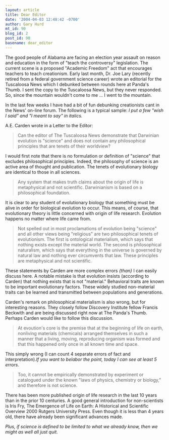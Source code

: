```yaml
---
layout: article
title: Dear Editor
date: '2004-04-03 12:48:42 -0700'
author: Gary Hurd
mt_id: 90
blog_id: 2
post_id: 90
basename: dear_editor
---
```

The good people of Alabama are facing an election year assault on reason and education in the form of "teach the controversy" legislation.  The current scene is a proposed "Academic Freedom" act that encourages teachers to teach creationism.  Early last month, Dr. Joe Lary (recently retired from a federal government science career) wrote an editorial for the Tuscaloosa News which I debunked between rounds here at Panda's Thumb.  I sent the copy to the Tuscaloosa News, but they never responded.  So, since the mountain wouldn't come to me ...  I went to the mountain.



<!--more-->

In the last few weeks I have had a bit of fun debunking creationists cant in the News' on-line forum.  The following is a typical sample: <i> I put a few "wish I said" and "I meant to say" in italics.</i>

A.E. Carden wrote in a Letter to the Editor: 
<blockquote>Can the editor of The Tuscaloosa News demonstrate that Darwinian evolution is "science" and does not contain any philosophical principles that are tenets of their worldview?</blockquote>

I would first note that there is no formulation or definition of "science" that excludes philosophical principles. Indeed, the philosophy of science is an active area of thought and publication. The tenets of evolutionary biology are identical to those in all sciences.

<blockquote>Any system that makes truth claims about the origin of life is metaphysical and not scientific. Darwinianism is based on a philosophical foundation.</blockquote>

It is clear to any student of evolutionary biology that something must be alive in order for biological evolution to occur. This means, of course, that evolutionary theory is little concerned with origin of life research. Evolution happens no matter where life came from.

<blockquote>Not spelled out in most proclamations of evolution being "science" and all other views being "religious" are two philosophical tenets of evolutionism. The first is ontological materialism, which says that nothing exists except the material world. The second is philosophical naturalism, which says that everything in the universe is governed by natural law and nothing ever circumvents that law. These principles are metaphysical and not scientific.</blockquote>

These statements by Carden are more complex errors <i>{than}</i> I can easily discuss here. A notable mistake is that evolution insists (according to Carden) that nothing exists that is not "material." Behavioral traits are known to be important evolutionary factors. These widely studied non-material traits can be learned and transmitted between populations and generations. 

Carden's remark on philosophical materialism is also wrong, but for interesting reasons.  They closely follow Discovery Institute fellow Francis Beckwith and are being discussed right now at  The Panda's Thumb. Perhaps Carden would like to follow this discussion.

<blockquote>At evoution's core is the premise that at the beginning of life on earth, nonliving materials (chemicals) arranged themselves in such a manner that a living, moving, reproducing organism was formed and that this happened only once in all known time and space. </blockquote>

This simply wrong (I can count 4 separate errors of fact and interpretation).<i>If you want to belabor the point, today I can see at least 5 errors.</i>

<blockquote>Too, it cannot be empirically demonstrated by experiment or catalogued under the known "laws of physics, chemistry or biology," and therefore is not science.</blockquote>

There has been more published origin of life research in the last 10 years than in the prior 10 centuries. A good general introduction for non-scientists is Iris Fry, The Emergence of Life on Earth: A Historical and Scientific Overview 2000 Rutgers University Press. Even though it is less than 4 years old, there have already been significant advances made. 

<i>Plus, if science is defined to be limited to what we already know, then we might as well all just quit.</i>



